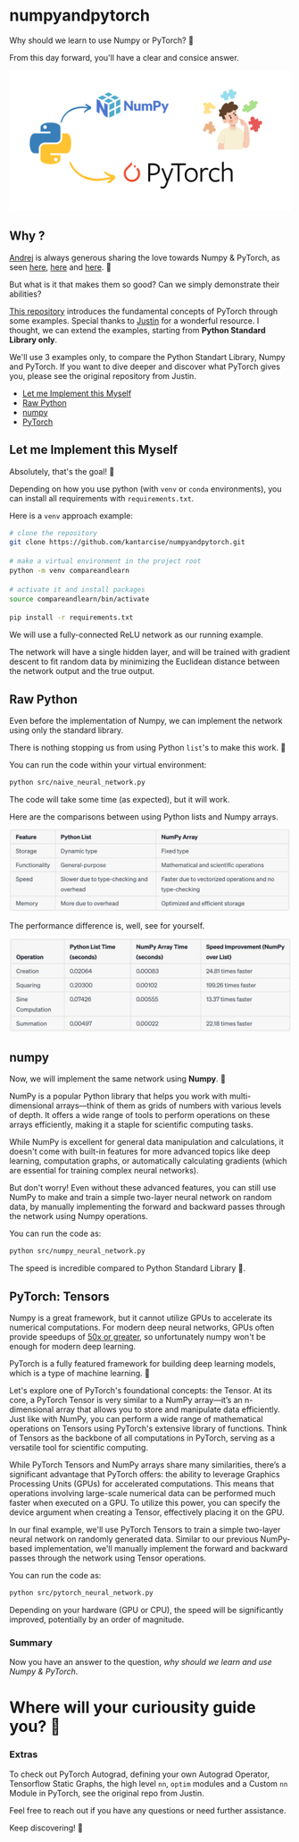 # numpyandpytorch

Why should we learn to use Numpy or PyTorch? 🤔

From this day forward, you'll have a clear and consice answer.

![pythonNumpyPyTorch header image](pythonNumpyPyTorch.png)

## Why ? 

[Andrej](https://karpathy.ai/) is always generous sharing the love towards Numpy & PyTorch, as seen [here](https://github.com/karpathy/nanoGPT?tab=readme-ov-file#install), [here](https://youtu.be/oBklltKXtDE?t=649) and [here](https://youtu.be/l8pRSuU81PU?t=251). 💚

But what is it that makes them so good? Can we simply demonstrate their abilities?

[This repository](https://github.com/jcjohnson/pytorch-examples) introduces the fundamental concepts of PyTorch through some examples. Special thanks to [Justin](https://github.com/jcjohnson) for a wonderful resource. I thought, we can extend the examples, starting from **Python Standard Library only**.

We'll use 3 examples only, to compare the Python Standart Library, Numpy and PyTorch. If you want to dive deeper and discover what PyTorch gives you, please see the original repository from Justin.

- <a href='#let-me-implement-this-myself'>Let me Implement this Myself</a>
- <a href='#raw-python'>Raw Python</a>
- <a href='#numpy'>numpy</a>
- <a href='#pytorch-tensors'>PyTorch</a>


## Let me Implement this Myself

Absolutely, that's the goal! 🤹

Depending on how you use python (with `venv` or `conda` environments), you can install all requirements with `requirements.txt`.

Here is a `venv` approach example:

```bash
# clone the repository
git clone https://github.com/kantarcise/numpyandpytorch.git

# make a virtual environment in the project root
python -m venv compareandlearn

# activate it and install packages
source compareandlearn/bin/activate

pip install -r requirements.txt
```

We will use a fully-connected ReLU network as our running example. 

The network will have a single hidden layer, and will be trained with gradient descent to fit random data by minimizing the Euclidean distance between the network output and the true output.

## Raw Python

Even before the implementation of Numpy, we can implement the network using only the standard library.

There is nothing stopping us from using Python `list`'s to make this work. 🤭

You can run the code within your virtual environment:

```bash
python src/naive_neural_network.py
```

The code will take some time (as expected), but it will work.

Here are the comparisons between using Python lists and Numpy arrays.

![Lists Versus Numpy](images/listvsnumpysummary.jpg)

The performance difference is, well, see for yourself.

![Performance Comparison](images/listvsnumpyperf.jpg)

## numpy

Now, we will implement the same network using **Numpy**. 🤨

NumPy is a popular Python library that helps you work with multi-dimensional arrays—think of them as grids of numbers with various levels of depth. It offers a wide range of tools to perform operations on these arrays efficiently, making it a staple for scientific computing tasks.

While NumPy is excellent for general data manipulation and calculations, it doesn't come with built-in features for more advanced topics like deep learning, computation graphs, or automatically calculating gradients (which are essential for training complex neural networks).

But don't worry! Even without these advanced features, you can still use NumPy to make and train a simple two-layer neural network on random data, by manually implementing the forward and backward passes through the network using Numpy operations.

You can run the code as:

```bash
python src/numpy_neural_network.py
```

The speed is incredible compared to Python Standard Library 🍓.

## PyTorch: Tensors

Numpy is a great framework, but it cannot utilize GPUs to accelerate its numerical computations. For modern deep neural networks, GPUs often provide speedups of [50x or greater](https://github.com/jcjohnson/cnn-benchmarks), so unfortunately numpy won't be enough for modern deep learning.

PyTorch is a fully featured framework for building deep learning models, which is a type of machine learning. 🤔

Let's explore one of PyTorch's foundational concepts: the Tensor. At its core, a PyTorch Tensor is very similar to a NumPy array—it’s an n-dimensional array that allows you to store and manipulate data efficiently. Just like with NumPy, you can perform a wide range of mathematical operations on Tensors using PyTorch's extensive library of functions. Think of Tensors as the backbone of all computations in PyTorch, serving as a versatile tool for scientific computing.

While PyTorch Tensors and NumPy arrays share many similarities, there’s a significant advantage that PyTorch offers: the ability to leverage Graphics Processing Units (GPUs) for accelerated computations. This means that operations involving large-scale numerical data can be performed much faster when executed on a GPU. To utilize this power, you can specify the device argument when creating a Tensor, effectively placing it on the GPU.

In our final example, we'll use PyTorch Tensors to train a simple two-layer neural network on randomly generated data. Similar to our previous NumPy-based implementation, we'll manually implement the forward and backward passes through the network using Tensor operations.

You can run the code as:

```bash
python src/pytorch_neural_network.py
```

Depending on your hardware (GPU or CPU), the speed will be significantly improved, potentially by an order of magnitude.

### Summary

Now you have an answer to the question, *why should we learn and use Numpy & PyTorch*.

# Where will your curiousity guide you? 🌠

### Extras

To check out PyTorch Autograd, defining your own Autograd Operator, Tensorflow Static Graphs, the high level `nn`, `optim` modules and a Custom `nn` Module in PyTorch, see the original repo from Justin. 

Feel free to reach out if you have any questions or need further assistance. 

Keep discovering! 🚀
